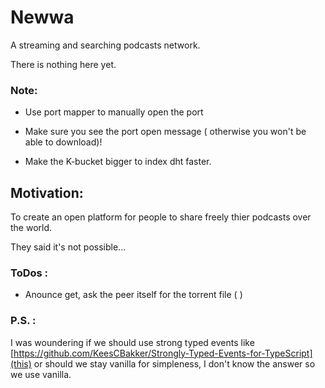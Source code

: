 # Newwa
A streaming and searching podcasts network.

There is nothing here yet.

### Note:

- Use port mapper to manually open the port

- Make sure you see the port open message ( otherwise you won't be able to download)!

- Make the K-bucket bigger to index dht faster.

## Motivation:
To create an open platform for people to share freely thier podcasts over the world.

They said it's not possible...

### ToDos :
- Anounce get, ask the peer itself for the torrent file ( )

### P.S. :
I was woundering if we should use strong typed events like [https://github.com/KeesCBakker/Strongly-Typed-Events-for-TypeScript](this) or should we stay vanilla for simpleness, I don't know the answer so we use vanilla.